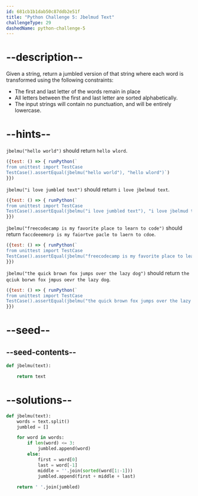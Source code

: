 ```yaml
---
id: 681cb1b1dab50c87ddb2e51f
title: "Python Challenge 5: Jbelmud Text"
challengeType: 29
dashedName: python-challenge-5
---
```


# --description--

Given a string, return a jumbled version of that string where each word is transformed using the following constraints:

- The first and last letter of the words remain in place
- All letters between the first and last letter are sorted alphabetically.
- The input strings will contain no punctuation, and will be entirely lowercase.

# --hints--

`jbelmu("hello world")` should return `hello wlord`.

```js
({test: () => { runPython(`
from unittest import TestCase
TestCase().assertEqual(jbelmu("hello world"), "hello wlord")`)
}})
```

`jbelmu("i love jumbled text")` should return `i love jbelmud text`.

```js
({test: () => { runPython(`
from unittest import TestCase
TestCase().assertEqual(jbelmu("i love jumbled text"), "i love jbelmud text")`)
}})
```

`jbelmu("freecodecamp is my favorite place to learn to code")` should return `faccdeeemorp is my faiortve pacle to laern to cdoe`.

```js
({test: () => { runPython(`
from unittest import TestCase
TestCase().assertEqual(jbelmu("freecodecamp is my favorite place to learn to code"), "faccdeeemorp is my faiortve pacle to laern to cdoe")`)
}})
```

`jbelmu("the quick brown fox jumps over the lazy dog")` should return `the qciuk borwn fox jmpus oevr the lazy dog`.

```js
({test: () => { runPython(`
from unittest import TestCase
TestCase().assertEqual(jbelmu("the quick brown fox jumps over the lazy dog"), "the qciuk borwn fox jmpus oevr the lazy dog")`)
}})
```

# --seed--

## --seed-contents--

```py
def jbelmu(text):

    return text
```

# --solutions--

```py
def jbelmu(text):
    words = text.split()
    jumbled = []

    for word in words:
        if len(word) <= 3:
            jumbled.append(word)
        else:
            first = word[0]
            last = word[-1]
            middle = ''.join(sorted(word[1:-1]))
            jumbled.append(first + middle + last)
    
    return ' '.join(jumbled)
```
